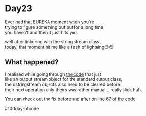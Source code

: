 # Day23

Ever had that EUREKA moment when you're  
trying to figure something out but for a long time  
you haven't and then it just hits you.

well after tinkering with the string stream class  
today, that moment hit me like a flash of lightning😏😏

## What happened?

I realised while going through [the code](https://github.com/David-Main/100DaysOfCode/blob/21975ae6e747969f6ff0a2e5885fdac04bf34f89/CodeFiles/Day23/day23_stringStreams.cpp) that just  
like an output stream object for the standard output class,  
the ostringstream objects also need to be cleared before  
their next operation only theirs was rather manual...
really slick huh.

You can check out the fix before and after on [line 67 of the code](https://github.com/David-Main/100DaysOfCode/blob/21975ae6e747969f6ff0a2e5885fdac04bf34f89/CodeFiles/Day23/day23_stringStreams.cpp#L61)

#100daysofcode
